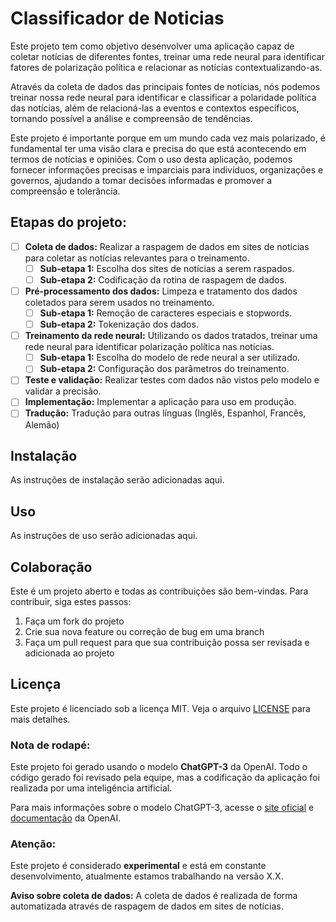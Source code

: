 # **Classificador de Noticias**

Este projeto tem como objetivo desenvolver uma aplicação capaz de coletar notícias de diferentes fontes, treinar uma rede neural para identificar fatores de polarização política e relacionar as notícias contextualizando-as.

Através da coleta de dados das principais fontes de notícias, nós podemos treinar nossa rede neural para identificar e classificar a polaridade política das notícias, além de relacioná-las a eventos e contextos específicos, tornando possível a análise e compreensão de tendências.

Este projeto é importante porque em um mundo cada vez mais polarizado, é fundamental ter uma visão clara e precisa do que está acontecendo em termos de notícias e opiniões. Com o uso desta aplicação, podemos fornecer informações precisas e imparciais para indivíduos, organizações e governos, ajudando a tomar decisões informadas e promover a compreensão e tolerância.

## Etapas do projeto:
- [ ] **Coleta de dados:** Realizar a raspagem de dados em sites de notícias para coletar as notícias relevantes para o treinamento.
    - [ ] **Sub-etapa 1:** Escolha dos sites de notícias a serem raspados.
    - [ ] **Sub-etapa 2:** Codificação da rotina de raspagem de dados.
- [ ] **Pré-processamento dos dados:** Limpeza e tratamento dos dados coletados para serem usados no treinamento.
    - [ ] **Sub-etapa 1:** Remoção de caracteres especiais e stopwords.
    - [ ] **Sub-etapa 2:** Tokenização dos dados.
- [ ] **Treinamento da rede neural:** Utilizando os dados tratados, treinar uma rede neural para identificar polarização política nas notícias.
    - [ ] **Sub-etapa 1:** Escolha do modelo de rede neural a ser utilizado.
    - [ ] **Sub-etapa 2:** Configuração dos parâmetros do treinamento.
- [ ] **Teste e validação:** Realizar testes com dados não vistos pelo modelo e validar a precisão.
- [ ] **Implementação:** Implementar a aplicação para uso em produção.
- [ ] **Tradução:** Tradução para outras línguas (Inglês, Espanhol, Francês, Alemão)

## Instalação

As instruções de instalação serão adicionadas aqui.

## Uso

As instruções de uso serão adicionadas aqui.

## Colaboração

Este é um projeto aberto e todas as contribuições são bem-vindas. Para contribuir, siga estes passos:

1. Faça um fork do projeto
2. Crie sua nova feature ou correção de bug em uma branch
3. Faça um pull request para que sua contribuição possa ser revisada e adicionada ao projeto


## Licença

Este projeto é licenciado sob a licença MIT. Veja o arquivo [LICENSE](LICENSE) para mais detalhes.


### Nota de rodapé:
Este projeto foi gerado usando o modelo **ChatGPT-3** da OpenAI. Todo o código gerado foi revisado pela equipe, mas a codificação da aplicação foi realizada por uma inteligência artificial.

Para mais informações sobre o modelo ChatGPT-3, acesse o [site oficial](https://openai.com/models/gpt-3/) e [documentação](https://beta.openai.com/docs/models/gpt-3) da OpenAI.

### **Atenção:**
Este projeto é considerado **experimental** e está em constante desenvolvimento, atualmente estamos trabalhando na versão X.X.

**Aviso sobre coleta de dados:** A coleta de dados é realizada de forma automatizada através de raspagem de dados em sites de notícias.
